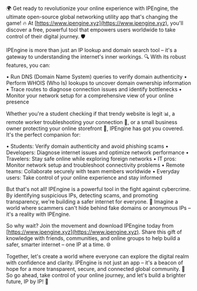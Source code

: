 🌍 Get ready to revolutionize your online experience with IPEngine, the ultimate open-source global networking utility app that's changing the game! 🔥 At [https://www.ipengine.xyz](https://www.ipengine.xyz), you'll discover a free, powerful tool that empowers users worldwide to take control of their digital journey. 🛡️

IPEngine is more than just an IP lookup and domain search tool – it's a gateway to understanding the internet's inner workings. 🔍 With its robust features, you can:

• Run DNS (Domain Name System) queries to verify domain authenticity
• Perform WHOIS (Who Is) lookups to uncover domain ownership information
• Trace routes to diagnose connection issues and identify bottlenecks
• Monitor your network setup for a comprehensive view of your online presence

Whether you're a student checking if that trendy website is legit 📊, a remote worker troubleshooting your connection 🔧, or a small business owner protecting your online storefront 🏢, IPEngine has got you covered. It's the perfect companion for:

• Students: Verify domain authenticity and avoid phishing scams
• Developers: Diagnose internet issues and optimize network performance
• Travelers: Stay safe online while exploring foreign networks
• IT pros: Monitor network setup and troubleshoot connectivity problems
• Remote teams: Collaborate securely with team members worldwide
• Everyday users: Take control of your online experience and stay informed

But that's not all! IPEngine is a powerful tool in the fight against cybercrime. By identifying suspicious IPs, detecting scams, and promoting transparency, we're building a safer internet for everyone. 🚀 Imagine a world where scammers can't hide behind fake domains or anonymous IPs – it's a reality with IPEngine.

So why wait? Join the movement and download IPEngine today from [https://www.ipengine.xyz](https://www.ipengine.xyz). Share this gift of knowledge with friends, communities, and online groups to help build a safer, smarter internet – one IP at a time. 🌐

Together, let's create a world where everyone can explore the digital realm with confidence and clarity. IPEngine is not just an app – it's a beacon of hope for a more transparent, secure, and connected global community. 💪 So go ahead, take control of your online journey, and let's build a brighter future, IP by IP! 🌟